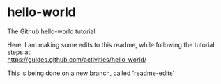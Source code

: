# hello-world  
The Github hello-world tutorial  

Here, I am making some edits to this readme, while following the tutorial steps at:  
https://guides.github.com/activities/hello-world/  

This is being done on a new branch, called 'readme-edits'  

